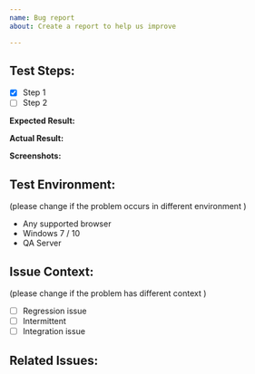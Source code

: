 ```yaml
---
name: Bug report
about: Create a report to help us improve

---
```


## Test Steps:
- [x] Step 1
- [ ] Step 2

**Expected Result:**

**Actual Result:**

**Screenshots:**

## Test Environment:
(please change if the problem occurs in different environment )
* Any supported browser
* Windows 7 / 10
* QA Server

## Issue Context:
(please change if the problem has different context )
- [ ] Regression issue
- [ ] Intermittent 
- [ ] Integration issue

## Related Issues:
